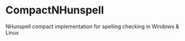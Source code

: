 CompactNHunspell
================

NHunspell compact implementation for spelling checking in Windows &amp; Linux